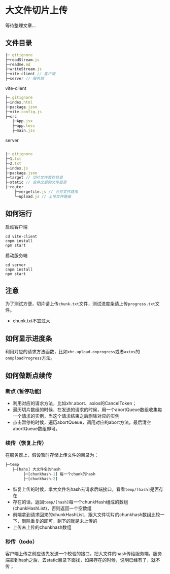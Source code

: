 # 大文件切片上传

等待整理文章...

## 文件目录
```js
├─.gitignore
├─readStream.js
├─readme.md
├─writeStream.js
├─vite-client // 客户端
├─server // 服务端
```

vite-client
```js
├─.gitignore
├─index.html
├─package.json
├─vite.config.js
├─src
   ├─App.jsx
   ├─app.less
   ├─main.jsx
```
server
```js

├─.gitignore
├─1.txt
├─2.txt
├─index.js
├─package.json
├─target // 切片文件暂存目录
├─static // 合并之后的文件目录
├─router
    ├─mergefile.js // 合并文件路由
    └─upload.js // 上传文件路由
```

## 如何运行
启动客户端
```git
cd vite-client
cnpm install
npm start
```

启动服务端
```git
cd server
cnpm install
npm start
```

## 注意 
为了测试方便，切片请上传`chunk.txt`文件，测试进度条请上传`progress.txt`文件。
- chunk.txt不宜过大


## 如何显示进度条

利用对应的请求方法函数，比如`xhr.upload.onprogress`或者`axios`的`onUploadProgress`方法。

## 如何做断点续传

### 断点 (暂停功能)

- 利用对应的请求方法，比如xhr.abort、axios的CancelToken；
- 遍历切片数组的时候，在发送的请求的时候，用一个abortQueue数组收集每一个请求的实例，当这个请求结束之后删除对应的实例
- 点击暂停的时候，遍历abortQueue，调用对应的abort方法，最后清空abortQueue数组即可。

### 续传（恢复上传）
在服务器上，假设暂时存储上传文件的目录为：
```js
├─temp
   ├─[hahs] 大文件名的hash
        ├─[chunkhash-1] 每一个chunk的hash
        ├─[chunkhash-2] 
```

- 恢复上传的时候，拿大文件名hash去请求后端接口，看看`temp/[hash]`是否存在
- 存在的话，返回`temp/[hash]`每一个chunkHash组成的数组(chunkHashList)，否则返回一个空数组
- 前端拿到请求回来的chunkHashList，跟大文件切片的chunkhash数组比较一下，删除重复的即可，剩下的就是未上传的
- 上传未上传的chunkhash数组


### 秒传（todo）

客户端上传之前应该先发送一个校验的接口，把大文件的hash传给服务端，服务端拿到hash之后，去static目录下面找，如果存在的时候，说明已经有了，就不传；
